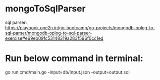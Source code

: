 # mongoToSqlParser

sql parser:  
https://playbook.one2n.in/go-bootcamp/go-projects/mongodb-oplog-to-sql-parser/mongodb-oplog-to-sql-parser-exercise#e69eb09fc53148319a283f596f0cc1ed

# Run below command in terminal:
go run cmd/main.go -input=db/Input.json -output=output.sql


